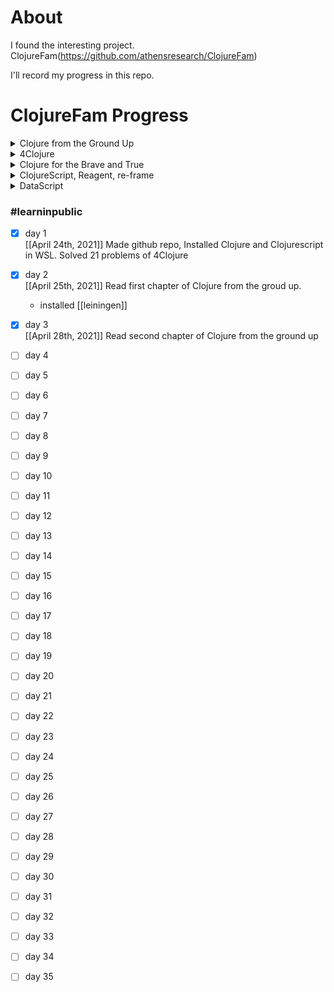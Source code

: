 # About
I found the interesting project. ClojureFam(https://github.com/athensresearch/ClojureFam)   

I'll record my progress in this repo.

# ClojureFam Progress

<details>
<summary>Clojure from the Ground Up</summary>

- [ ] Chapters 1-3
- [ ] Chapters 4, 6
- [ ] Chapters 7, 8, 10

</details>

<details>
<summary>4Clojure</summary>

- [x] 20 problems
- [ ] 40 problems
- [ ] 60 problems
- [ ] 80 problems
- [ ] 100 problems

</details>

<details>
<summary>Clojure for the Brave and True</summary>

- [ ] Chapters 3-4
- [ ] Chapters 5-6
- [ ] Chapters 10

</details>

<details>
<summary>ClojureScript, Reagent, re-frame</summary>

- [ ] build an app with plain hiccup and JS interop
- [ ] build an app with reagent
- [ ] build an app with re-frame

</details>

<details>
<summary>DataScript</summary>

- [ ] complete http://learndatalogtoday.org/
- [ ] build an app with datascript

</details>

### <summary>#learninpublic</summary>

- [x] day 1   
[[April 24th, 2021]]
Made github repo, Installed Clojure and Clojurescript in WSL. Solved 21 problems of 4Clojure

- [x] day 2   
[[April 25th, 2021]]
Read first chapter of Clojure from the groud up.
    - installed [[leiningen]]

- [x] day 3   
[[April 28th, 2021]]
Read second chapter of Clojure from the ground up
- [ ] day 4
- [ ] day 5
- [ ] day 6
- [ ] day 7
- [ ] day 8
- [ ] day 9
- [ ] day 10
- [ ] day 11
- [ ] day 12
- [ ] day 13
- [ ] day 14
- [ ] day 15
- [ ] day 16
- [ ] day 17
- [ ] day 18
- [ ] day 19
- [ ] day 20
- [ ] day 21
- [ ] day 22
- [ ] day 23
- [ ] day 24
- [ ] day 25
- [ ] day 26
- [ ] day 27
- [ ] day 28
- [ ] day 29
- [ ] day 30
- [ ] day 31
- [ ] day 32
- [ ] day 33
- [ ] day 34
- [ ] day 35